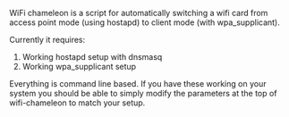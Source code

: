 WiFi chameleon is a script for automatically switching a wifi card from access
point mode (using hostapd) to client mode (with wpa_supplicant).

Currently it requires:

1. Working hostapd setup with dnsmasq
2. Working wpa_supplicant setup

Everything is command line based. If you have
these working on your system you should be able to simply modify
the parameters at the top of wifi-chameleon to match your
setup.
